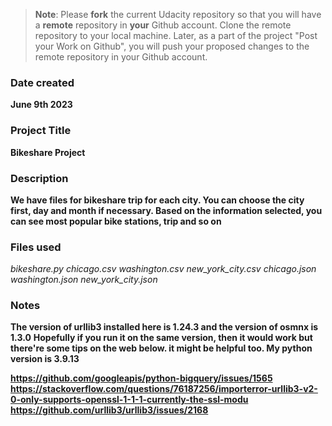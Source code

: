 >**Note**: Please **fork** the current Udacity repository so that you will have a **remote** repository in **your** Github account. Clone the remote repository to your local machine. Later, as a part of the project "Post your Work on Github", you will push your proposed changes to the remote repository in your Github account.

### Date created
**June 9th 2023**

### Project Title
**Bikeshare Project**

### Description
**We have files for bikeshare trip for each city. You can choose the city first, day and month if necessary. Based on the information selected, you can see most popular bike stations, trip and so on**

### Files used
_bikeshare.py_
_chicago.csv_
_washington.csv_
_new_york_city.csv_
_chicago.json_
_washington.json_
_new_york_city.json_

### Notes
**The version of urllib3 installed here is 1.24.3 and the version of osmnx is 1.3.0** 
**Hopefully if you run it on the same version, then it would work but there're some tips on the web below. it might be helpful too. My python version is 3.9.13**

**https://github.com/googleapis/python-bigquery/issues/1565**
**https://stackoverflow.com/questions/76187256/importerror-urllib3-v2-0-only-supports-openssl-1-1-1-currently-the-ssl-modu**
**https://github.com/urllib3/urllib3/issues/2168**
